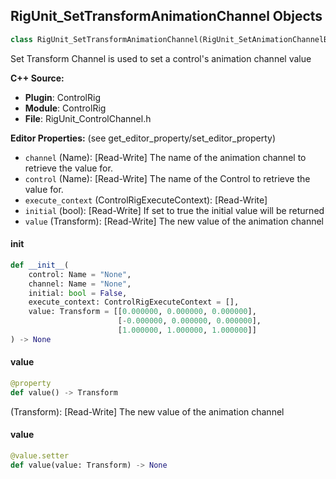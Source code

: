 ## RigUnit_SetTransformAnimationChannel Objects

```python
class RigUnit_SetTransformAnimationChannel(RigUnit_SetAnimationChannelBase)
```

Set Transform Channel is used to set a control's animation channel value

**C++ Source:**

- **Plugin**: ControlRig
- **Module**: ControlRig
- **File**: RigUnit_ControlChannel.h

**Editor Properties:** (see get_editor_property/set_editor_property)

- ``channel`` (Name):  [Read-Write] The name of the animation channel to retrieve the value for.
- ``control`` (Name):  [Read-Write] The name of the Control to retrieve the value for.
- ``execute_context`` (ControlRigExecuteContext):  [Read-Write]
- ``initial`` (bool):  [Read-Write] If set to true the initial value will be returned
- ``value`` (Transform):  [Read-Write] The new value of the animation channel

<a id="unreal.RigUnit_SetTransformAnimationChannel.__init__"></a>

#### __init__

```python
def __init__(
    control: Name = "None",
    channel: Name = "None",
    initial: bool = False,
    execute_context: ControlRigExecuteContext = [],
    value: Transform = [[0.000000, 0.000000, 0.000000],
                        [-0.000000, 0.000000, 0.000000],
                        [1.000000, 1.000000, 1.000000]]
) -> None
```

<a id="unreal.RigUnit_SetTransformAnimationChannel.value"></a>

#### value

```python
@property
def value() -> Transform
```

(Transform):  [Read-Write] The new value of the animation channel

<a id="unreal.RigUnit_SetTransformAnimationChannel.value"></a>

#### value

```python
@value.setter
def value(value: Transform) -> None
```

<a id="unreal.RigUnit_GetAnimationChannelFromItemBase"></a>
